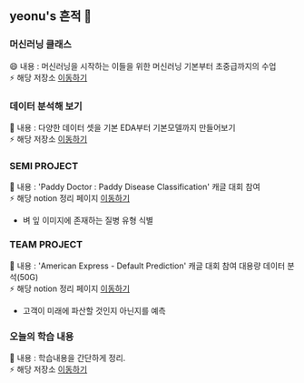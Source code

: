 ## yeonu's 흔적 👋


### 머신러닝 클래스
😄 내용 : 머신러닝을 시작하는 이들을 위한 머신러닝 기본부터 초중급까지의 수업 <br>
⚡ 해당 저장소 [이동하기](https://github.com/yeonu9/ML_LIB_CLASS)

### 데이터 분석해 보기
🌱 내용 : 다양한 데이터 셋을 기본 EDA부터 기본모델까지 만들어보기 <br>
⚡ 해당 저장소 [이동하기](https://github.com/yeonu9/MyDataAnalysis_2022)

### SEMI PROJECT
🌱 내용 : 'Paddy Doctor : Paddy Disease Classification' 캐글 대회 참여 <br>
⚡ 해당 notion 정리 페이지 [이동하기](https://melodic-fang-c70.notion.site/1-f870d0f920274e57832c6b02adeeeb91)
 * 벼 잎 이미지에 존재하는 질병 유형 식별 <br>
 
### TEAM PROJECT
🌱 내용 : 'American Express - Default Prediction' 캐글 대회 참여 대용량 데이터 분석(50G) <br>
⚡ 해당 notion 정리 페이지 [이동하기](https://forested-oval-40f.notion.site/50G-de5dab972ea745cd94d26e1ef66b5345)
 * 고객이 미래에 파산할 것인지 아닌지를 예측 <br>

### 오늘의 학습 내용
🌱 내용 : 학습내용을 간단하게 정리. <br>
⚡ 해당 저장소 [이동하기](https://github.com/yeonu9/Today_Schedule)

<!--
**yeonu9/yeonu9** is a ✨ _special_ ✨ repository because its `README.md` (this file) appears on your GitHub profile.

Here are some ideas to get you started:

- 🔭 I’m currently working on ...
- 🌱 I’m currently learning ...
- 👯 I’m looking to collaborate on ...
- 🤔 I’m looking for help with ...
- 💬 Ask me about ...
- 📫 How to reach me: ...
- 😄 Pronouns: ...
- ⚡ Fun fact: ...
-->
